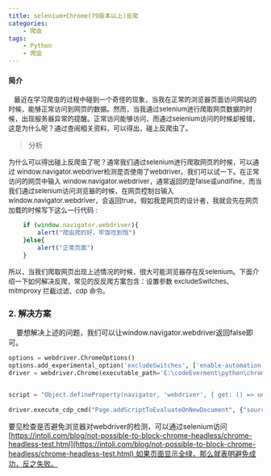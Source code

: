 ```yaml
---
title: selenium+Chrome(79版本以上)反爬
categories:
    - 爬虫
tags:
    - Python
    - 爬虫
---
```


#### 简介

<font size=2>&nbsp;&nbsp;&nbsp;最近在学习爬虫的过程中碰到一个奇怪的现象，当我在正常的浏览器页面访问网站的时候，能够正常访问到网页的数据。然而，当我通过selenium进行爬取网页数据的时候，出现服务器异常的提醒。正常访问能够访问，而通过selenium访问的时候却报错，这是为什么呢？通过查阅相关资料，可以得出，碰上反爬虫了。</font>

>分析

<font size=2>为什么可以得出碰上反爬虫了呢？通常我们通过selenium进行爬取网页的时候，可以通过 window.navigator.webdriver检测是否使用了webdriver。我们可以试一下。在正常访问的网页中输入 window.navigator.webdriver，通常返回的是false或undifine，而当我们通过selenium访问浏览器的时候，在网页控制台输入 window.navigator.webdriver，会返回true。假如我是网页的设计者，我就会先在网页加载的时候写下这么一行代码 :
</font>
```javascript
    if (window.navigator.webdriver){
        alert("爬虫爬的好，牢饭吃到饱")
    }else{
        alert("正常页面")
    }
```
<font size=2>
所以，当我们爬取网页出现上述情况的时候，很大可能浏览器存在反selenium。下面介绍一下如何解决反爬，常见的反反爬方案包含：设置参数 excludeSwitches、mitmproxy 拦截过滤、cdp 命令。
</font>

### 2. 解决方案

&nbsp;&nbsp;&nbsp;&nbsp;要想解决上述的问题，我们可以让window.navigator.webdriver返回false即可。
```python
options = webdriver.ChromeOptions()
options.add_experimental_option('excludeSwitches', ['enable-automation'])
driver = webdriver.Chrome(executable_path='E:\codeEverment\python\chromedriver.exe', options=options) # chrome驱动 
                                 

script = "Object.defineProperty(navigator, 'webdriver', { get: () => undefined})"
    
driver.execute_cdp_cmd("Page.addScriptToEvaluateOnNewDocument", {"source": script})
```
要见检查是否避免浏览器对webdriver的检测，可以通过selenium访问[https://intoli.com/blog/not-possible-to-block-chrome-headless/chrome-headless-test.html](https://intoli.com/blog/not-possible-to-block-chrome-headless/chrome-headless-test.html),如果页面显示全绿，那么就表明避免成功，反之失败。

